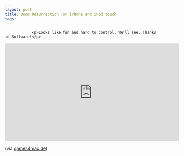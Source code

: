 ```yaml
---
layout: post
title: Doom Resurrection For iPhone and iPod touch
tags:
---
```



                <p>Looks like fun and hard to control. We'll see. Thanks id Software!</p>
<iframe width="560" height="315" src="https://www.youtube.com/embed/m8KoU_z9MOM&amp;eurl=http%3A%2F%2Fgames4mac.de%2Fcontent_g4m%2Fmeldung.php%3Faction%3Dfullnews%26showcomments%3D1%26id%3D7711&amp;feature=player_embedded" frameborder="0" allowfullscreen></iframe>
<p>(via <a href="http://games4mac.de/content_g4m/meldung.php?action=fullnews&amp;showcomments=1&amp;id=7711">games4mac.de</a>)</p>
